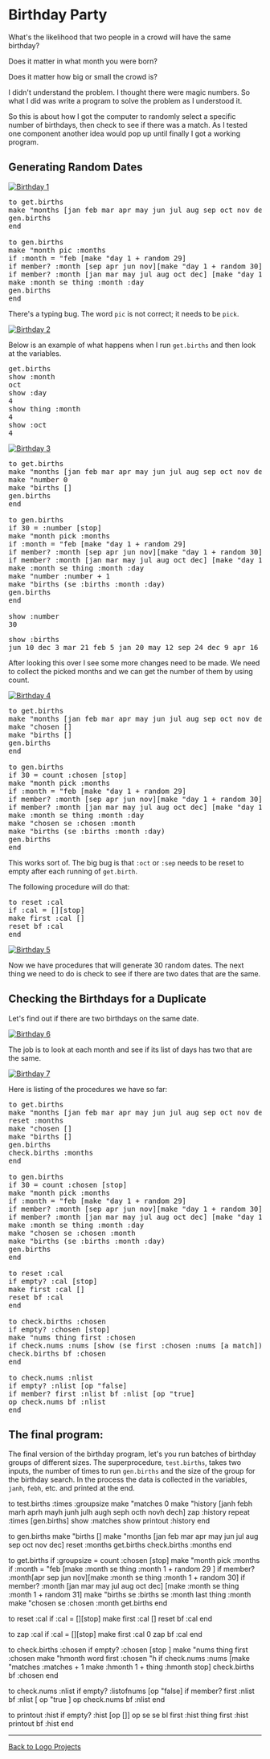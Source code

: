 # Birthday Party

What's the likelihood that two people in a crowd will have the same birthday?

Does it matter in what month you were born?

Does it matter how big or small the crowd is?

I didn't understand the problem. I thought there were magic
numbers. So what I did was write a program to solve the problem as I
understood it.

So this is about how I got the computer to randomly select a specific
number of birthdays, then check to see if there was a match. As I
tested one component another idea would pop up until finally I got a
working program.

## Generating Random Dates

[![Birthday 1](../images/video63.png)](https://youtu.be/eSddoLD1nuI)

<pre>
to get.births
make "months [jan feb mar apr may jun jul aug sep oct nov dec]
gen.births
end

to gen.births
make "month pic :months
if :month = "feb [make "day 1 + random 29]
if member? :month [sep apr jun nov][make "day 1 + random 30]
if member? :month [jan mar may jul aug oct dec] [make "day 1 + random 31]
make :month se thing :month :day
gen.births
end
</pre>

There's a typing bug. The word `pic` is not correct; it needs to be `pick`.

[![Birthday 2](../images/video64.png)](https://youtu.be/-VAzMlyur98)

Below is an example of what happens when I run `get.births` and then
look at the variables.

<pre>
get.births
show :month
oct
show :day
4
show thing :month
4
show :oct
4
</pre>

[![Birthday 3](../images/video65.png)](https://youtu.be/KP8O6_YG4N4)

<pre>
to get.births
make "months [jan feb mar apr may jun jul aug sep oct nov dec]
make "number 0
make "births []
gen.births
end

to gen.births
if 30 = :number [stop]
make "month pick :months
if :month = "feb [make "day 1 + random 29]
if member? :month [sep apr jun nov][make "day 1 + random 30]
if member? :month [jan mar may jul aug oct dec] [make "day 1 + random 31]
make :month se thing :month :day
make "number :number + 1
make "births (se :births :month :day)
gen.births
end
</pre<

And after running get.births, here is an example of what the variables contain.

<pre>
show :number
30
</pre>

<pre>
show :births
jun 10 dec 3 mar 21 feb 5 jan 20 may 12 sep 24 dec 9 apr 16 mar 4 jul 19 jun 11 apr 26 apr 10 jan 14 oct 20 jul 29 oct 29 dec 12 nov 27 feb 25 nov 6 nov 29 apr 5 sep 7 may 5 mar 5 jan 13 aug 8 jul 24
</pre>

After looking this over I see some more changes need to be made. We
need to collect the picked months and we can get the number of them by
using count.

[![Birthday 4](../images/video66.png)](https://youtu.be/KP8O6_YG4N4)

<pre>
to get.births
make "months [jan feb mar apr may jun jul aug sep oct nov dec]
make "chosen []
make "births []
gen.births
end

to gen.births
if 30 = count :chosen [stop]
make "month pick :months
if :month = "feb [make "day 1 + random 29]
if member? :month [sep apr jun nov][make "day 1 + random 30]
if member? :month [jan mar may jul aug oct dec] [make "day 1 + random 31]
make :month se thing :month :day
make "chosen se :chosen :month
make "births (se :births :month :day)
gen.births
end
</pre>

This works sort of. The big bug is that `:oct` or `:sep` needs to be
reset to empty after each running of `get.birth`.

The following procedure will do that:

<pre>
to reset :cal
if :cal = [][stop]
make first :cal []
reset bf :cal
end
</pre>

[![Birthday 5](../images/video67.png)](https://youtu.be/k0b7Lo0-lJw)

Now we have procedures that will generate 30 random dates. The next
thing we need to do is check to see if there are two dates that are
the same.

## Checking the Birthdays for a Duplicate

Let's find out if there are two birthdays on the same date.

[![Birthday 6](../images/video68.png)](https://youtu.be/lC5RUybFCEA)

The job is to look at each month and see if its list of days has two
that are the same.

[![Birthday 7](../images/video69.png)](https://youtu.be/Ssuz3p7CJkU)

Here is listing of the procedures we have so far:

<pre>
to get.births
make "months [jan feb mar apr may jun jul aug sep oct nov dec]
reset :months
make "chosen []
make "births []
gen.births
check.births :months
end

to gen.births
if 30 = count :chosen [stop]
make "month pick :months
if :month = "feb [make "day 1 + random 29]
if member? :month [sep apr jun nov][make "day 1 + random 30]
if member? :month [jan mar may jul aug oct dec] [make "day 1 + random 31]
make :month se thing :month :day
make "chosen se :chosen :month
make "births (se :births :month :day)
gen.births
end

to reset :cal
if empty? :cal [stop]
make first :cal []
reset bf :cal
end

to check.births :chosen
if empty? :chosen [stop]
make "nums thing first :chosen
if check.nums :nums [show (se first :chosen :nums [a match]) stop]
check.births bf :chosen
end

to check.nums :nlist
if empty? :nlist [op "false]
if member? first :nlist bf :nlist [op "true]
op check.nums bf :nlist
end
</pre>

## The final program:

The final version of the birthday program, let's you run batches of
birthday groups of different sizes. The superprocedure, `test.births`,
takes two inputs, the number of times to run `gen.births` and the size
of the group for the birthday search. In the process the data is
collected in the variables, `janh`, `febh`, etc. and printed at the end.

</pre>
to test.births :times :groupsize
make "matches 0
make "history [janh febh marh aprh mayh junh julh augh seph octh novh dech]
zap :history
repeat :times [gen.births]
show :matches
show printout :history
end

to gen.births
make "births []
make "months [jan feb mar apr may jun jul aug sep oct nov dec]
reset :months
get.births
check.births :months
end

to get.births
if :groupsize = count :chosen [stop]
make "month pick :months
if :month = "feb [make :month se thing :month 1 + random 29 ]
if member? :month[apr sep jun nov][make :month se thing :month 1 + random 30]
if member? :month [jan mar may jul aug oct dec] [make :month se thing :month 1 + random 31]
make "births se :births se :month last thing :month
make "chosen se :chosen :month
get.births
end

to reset :cal
if :cal = [][stop]
make first :cal []
reset bf :cal
end

to zap :cal
if :cal = [][stop]
make first :cal 0
zap bf :cal
end

to check.births :chosen
if empty? :chosen [stop ]
make "nums thing first :chosen
make "hmonth word first :chosen "h
if check.nums :nums [make "matches :matches + 1 make :hmonth 1 + thing :hmonth stop]
check.births bf :chosen
end

to check.nums :nlist
if empty? :listofnums [op "false]
if member? first :nlist bf :nlist [ op "true ]
op check.nums bf :nlist
end

to printout :hist
if empty? :hist [op []]
op se se bl first :hist thing first :hist printout bf :hist
end
</pre>

----
[Back to Logo Projects](../LogoProjects.md)
